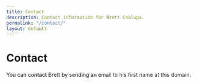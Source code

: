 ```yaml
---
title: Contact
description: Contact information for Brett Chalupa.
permalink: "/contact/"
layout: default
---
```


# Contact

You can contact Brett by sending an email to his first name at this domain.

